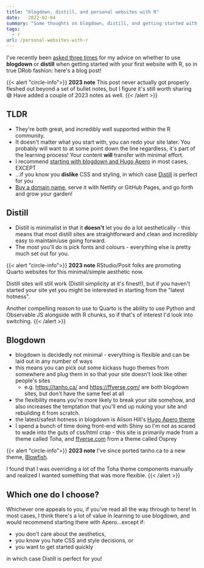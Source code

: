 ```yaml
---
title: "blogdown, distill, and personal websites with R"
date:   2022-02-04
summary: "Some thoughts on blogdown, distill, and getting started with your first website in R"
tags: 
  - r
url: /personal-websites-with-r
---
```


I've recently been [asked three times](https://twitter.com/drob/status/928447584712253440) 
for my advice on whether to use **blogdown** or **distill** when getting started with your 
first website with R, so in true DRob fashion: here's a blog post!

{{< alert "circle-info">}}
**2023 note** This post never actually got properly fleshed out beyond a set of 
bullet notes, but I figure it's still worth sharing 😅 Have added a couple of 2023 notes
as well.
{{< /alert >}}

## TLDR

- They're both great, and incredibly well supported within the R community.
- It doesn't matter what you start with, you can redo your site later. You probably 
will want to at some point down the line regardless, it's part of the learning process! 
Your content **will** transfer with minimal effort. 
- I recommend [starting with blogdown and Hugo Apero](https://hugo-apero-docs.netlify.app/start/) 
in most cases, EXCEPT
- ...if you know you **dislike** CSS and styling, in which case
[Distill](https://themockup.blog/posts/2020-08-01-building-a-blog-with-distill/) 
is perfect for you
- [Buy a domain name](), serve it with Netlify or GitHub Pages, and go forth and grow your garden!

## Distill

- Distill is minimalist in that it **doesn't** let you do a lot aesthetically - 
this means that most distill sites are straightforward and clean and incredibly 
easy to maintain/use going forward.
- The most you'll do is pick fonts and colours - everything else is pretty much set out for you.

{{< alert "circle-info">}}
**2023 note** RStudio/Posit folks are promoting Quarto websites for this minimal/simple 
aesthetic now.

Distill sites will still work (Distill simplicity at it's finest!), but if you 
haven't started your site yet you might be interested in starting from the "latest hotness". 

Another compelling reason to use to Quarto is the ability to use Python and Observable JS 
alongside with R chunks, so if that's of interest I'd look into switching. 
{{< /alert >}}

## Blogdown

- blogdown is decidedly not minimal - everything is flexible and can be laid out 
in any number of ways
- this means you can pick out some kickass hugo themes from somewhere and plug them in 
so that your site doesn't look like other people's sites
  - e.g. https://tanho.ca/ and https://ffverse.com/ are both blogdown sites, 
    but don't have the same feel at all
- the flexibility means you're more likely to break your site somehow, and also 
increases the temptation that you'll end up nuking your site and rebuilding it 
from scratch.
- the latest/safest hotness in blogdown is Alison Hill's [Hugo Apero theme](https://hugo-apero-docs.netlify.app/start/)
- I spend a bunch of time doing front-end with Shiny so I'm not as scared to wade 
into the guts of css/html crap - this site is primarily made from a theme called Toha, 
and [ffverse.com](https://ffverse.com) from a theme called Osprey

{{< alert "circle-info">}}
**2023 note**
I've since ported tanho.ca to a new theme, [Blowfish](https://blowfish.page).

I found that I was overriding a lot of the Toha theme components manually and realized
I wanted something that was more flexible.
{{< /alert >}}


## Which one do I choose?

Whichever one appeals to you, if you've read all the way through to here! 
In most cases, I think there's a lot of value in learning to use blogdown, and 
would recommend starting there with Apero...except if:

- you don't care about the aesthetics, 
- you know you hate CSS and style decisions, or 
- you want to get started quickly 

in which case Distill is perfect for you!
